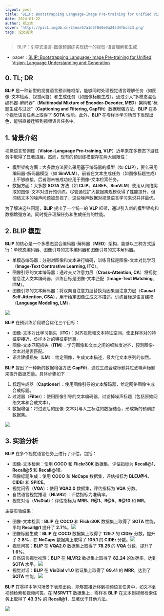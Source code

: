 ```yaml
---
layout: post
title: 'BLIP: Bootstrapping Language-Image Pre-training for Unified Vision-Language Understanding and Generation'
date: 2024-01-22
author: 郑之杰
cover: 'https://pic1.imgdb.cn/item/67a1d5f0d0e0a243d4fbca23.png'
tags: 论文阅读
---
```


> BLIP：引导式语言-图像预训练实现统一的视觉-语言理解和生成.

- paper：[BLIP: Bootstrapping Language-Image Pre-training for Unified Vision-Language Understanding and Generation](https://arxiv.org/abs/2201.12086)

## 0. TL; DR

**BLIP** 是一种新型的视觉语言预训练框架，能够同时处理视觉语言理解任务（如图像-文本检索、视觉问答）和生成任务（如图像标题生成）。通过引入“多模态混合编码器-解码器”（**Multimodal Mixture of Encoder-Decoder, MED**）架构和“标题生成与过滤”（**Captioning and Filtering, CapFilt**）数据增强方法，**BLIP** 在多个视觉语言任务上取得了 **SOTA** 性能。此外，**BLIP** 在零样本学习场景下表现出色，能够直接迁移到视频语言任务中。

## 1. 背景介绍

视觉语言预训练（**Vision-Language Pre-training, VLP**）近年来在多模态下游任务中取得了显著进展。然而，现有的预训练模型存在两大局限性：
- 模型架构方面：大多数方法要么采用基于编码器的模型（如 **CLIP**），要么采用编码器-解码器模型（如 **SimVLM**）。前者在文本生成任务（如图像标题生成）上不够直接，后者则未被成功应用于图像-文本检索任务。
- 数据方面：大多数 **SOTA** 方法（如 **CLIP、ALBEF、SimVLM**）使用从网络爬取的图像-文本对进行预训练。尽管通过扩大数据集规模获得了性能提升，但网络文本的噪声问题被忽视了，这些噪声数据对视觉语言学习来说并非最优。

为了解决这些问题，**BLIP** 提出了一个统一的 **VLP** 框架，通过引入新的模型架构和数据增强方法，同时提升理解任务和生成任务的性能。

## 2. BLIP 模型

**BLIP** 的核心是一个多模态混合编码器-解码器（**MED**）架构，能够以三种方式运行：单模态编码器、图像引导的文本编码器和图像引导的文本解码器。
- 单模态编码器：分别对图像和文本进行编码，训练目标是图像-文本对比学习（**Image-Text Contrastive Learning, ITC**）。
- 图像引导的文本编码器：通过交叉注意力层（**Cross-Attention, CA**）将视觉信息注入文本编码器，训练目标是图像-文本匹配（**Image-Text Matching, ITM**）。
- 图像引导的文本解码器：将双向自注意力层替换为因果自注意力层（**Causal Self-Attention, CSA**），用于给定图像生成文本描述，训练目标是语言建模（**Language Modeling, LM**）。

![](https://pic1.imgdb.cn/item/67a1d9c1d0e0a243d4fbcad7.png)

**BLIP** 在预训练阶段联合优化三个目标：
- 图像-文本对比学习损失（**ITC**）：对齐视觉和文本特征空间，使正样本对的特征更接近，负样本对的特征更远离。
- 图像-文本匹配损失（**ITM**）：学习图像和文本之间的细粒度对齐，预测图像-文本对是否匹配。
- 语言建模损失（**LM**）：给定图像，生成文本描述，最大化文本序列的似然。

**BLIP** 提出了一种新的数据增强方法 **CapFilt**，通过生成合成标题并过滤噪声标题来提升数据质量。具体步骤如下：
1. 标题生成器（**Captioner**）：使用图像引导的文本解码器，给定网络图像生成合成标题。
2. 过滤器（**Filter**）：使用图像引导的文本编码器，过滤掉噪声标题（包括原始网络文本和合成文本）。
3. 数据增强：将过滤后的图像-文本对与人工标注的数据结合，形成新的预训练数据集。

![](https://pic1.imgdb.cn/item/67a1da4fd0e0a243d4fbcaff.png)

## 3. 实验分析

**BLIP** 在多个视觉语言任务上进行了评估，包括：
- 图像-文本检索：使用 **COCO** 和 **Flickr30K** 数据集，评估指标为 **Recall@1、Recall@5** 和 **Recall@10**。
- 图像标题生成：使用 **COCO** 和 **NoCaps** 数据集，评估指标为 **BLEU@4、CIDEr** 和 **SPICE**。
- 视觉问答（**VQA**）：使用 **VQA2.0** 数据集，评估指标为 **VQA** 分数。
- 自然语言视觉推理（**NLVR2**）：评估指标为准确率。
- 视觉对话（**VisDial**）：评估指标为 **MRR、R@1、R@5、R@10** 和 **MR**。

主要实验结果：
- 图像-文本检索：**BLIP** 在 **COCO** 和 **Flickr30K** 数据集上取得了 **SOTA** 性能，平均 **Recall@1** 提升了 **2.7%**。![](https://pic1.imgdb.cn/item/67a1dbc2d0e0a243d4fbcb28.png)
- 图像标题生成：**BLIP** 在 **COCO** 数据集上取得了 **129.7** 的 **CIDEr** 分数，提升了 **2.8%**，在 **NoCaps** 数据集上取得了 **105.1** 的 **CIDEr** 分数。![](https://pic1.imgdb.cn/item/67a1dc12d0e0a243d4fbcb2d.png)
- 视觉问答：**BLIP** 在 **VQA2.0** 数据集上取得了 **78.25** 的 **VQA** 分数，提升了 **1.6%**。
- 自然语言视觉推理：**BLIP** 在 **NLVR2** 数据集上取得了 **82.24** 的准确率，达到 **SOTA** 水平。![](https://pic1.imgdb.cn/item/67a1dc72d0e0a243d4fbcb32.png)
- 视觉对话：**BLIP** 在 **VisDial v1.0** 验证集上取得了 **69.41** 的 **MRR**，达到了 **SOTA** 性能。![](https://pic1.imgdb.cn/item/67a1dc95d0e0a243d4fbcb36.png)

**BLIP** 在零样本学习场景下表现出色，能够直接迁移到视频语言任务中，如文本到视频检索和视频问答。在 **MSRVTT** 数据集上，零样本 **BLIP** 在文本到视频检索任务上取得了 **43.3%** 的 **Recall@1**，显著优于其他方法。

![](https://pic1.imgdb.cn/item/67a1dcfdd0e0a243d4fbcb3b.png)